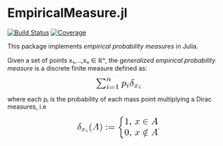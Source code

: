 # EmpiricalMeasure.jl

[![Build Status](https://github.com/davibarreira/EmpiricalMeasure.jl/workflows/CI/badge.svg)](https://github.com/davibarreira/EmpiricalMeasure.jl/actions)
[![Coverage](https://codecov.io/gh/davibarreira/EmpiricalMeasure.jl/branch/main/graph/badge.svg)](https://codecov.io/gh/davibarreira/EmpiricalMeasure.jl)

This package implements *empirical probability measures* in Julia.

Given a set of points x₁,...,xₙ ∈ ℝⁿ, the *generalized empirical probability measure* is
a discrete finite measure defined as:

<p align="center">
<img src="./assets/empiricalmeasure.svg" align="center" height="25." />
<p></p>

where each pᵢ is the probability of each mass point
multiplying a Dirac measures, i.e

<p align="center">
<img src="./assets/diracdef.svg" align="center" height="50." />.
<p></p>
